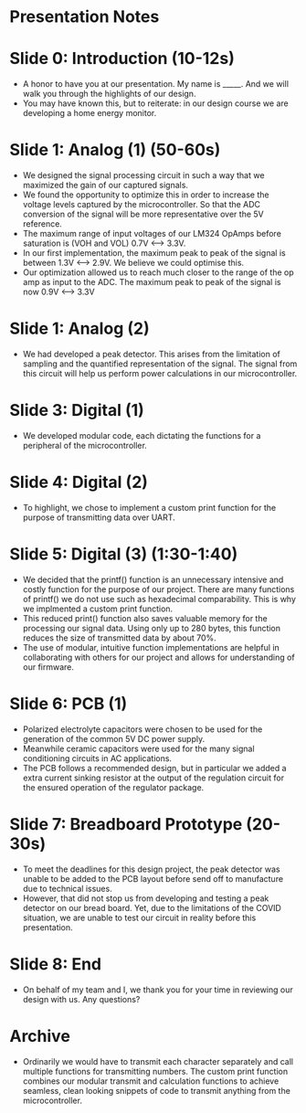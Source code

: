 # Presentation Notes

# Slide 0: Introduction (10-12s)

- A honor to have you at our presentation. My name is _____. And we will walk you through the highlights of our design.
- You may have known this, but to reiterate: in our design course we are developing a home energy monitor.

# Slide 1: Analog (1) (50-60s)
- We designed the signal processing circuit in such a way that we maximized the gain of our captured signals. 
- We found the opportunity to optimize this in order to increase the voltage levels captured by the microcontroller. So that the ADC conversion of the signal will be more representative over the 5V reference.
- The maximum range of input voltages of our LM324 OpAmps before saturation is (VOH and VOL) 0.7V <--> 3.3V.
- In our first implementation, the maximum peak to peak of the signal is between 1.3V <--> 2.9V. We believe we could optimise this.
- Our optimization allowed us to reach much closer to the range of the op amp as input to the ADC. The maximum peak to peak of the signal is now 0.9V <--> 3.3V

# Slide 1: Analog (2)

- We had developed a peak detector. This arises from the limitation of sampling and the quantified representation of the signal. The signal from this circuit will help us perform power calculations in our microcontroller.

# Slide 3: Digital (1)

- We developed modular code, each dictating the functions for a peripheral of the microcontroller.

# Slide 4: Digital (2)

- To highlight, we chose to implement a custom print function for the purpose of transmitting data over UART. 

# Slide 5: Digital (3) (1:30-1:40)

- We decided that the printf() function is an unnecessary intensive and costly function for the purpose of our project. There are many functions of printf() we do not use such as hexadecimal comparability. This is why we implmented a custom print function.
- This reduced print() function also saves valuable memory for the processing our signal data. Using only up to 280 bytes, this function reduces the size of transmitted data by about 70%.
- The use of modular, intuitive function implementations are helpful in collaborating with others for our project and allows for understanding of our firmware.
  
# Slide 6: PCB (1)

- Polarized electrolyte capacitors were chosen to be used for the generation of the common 5V DC power supply. 
- Meanwhile ceramic capacitors were used for the many signal conditioning circuits in AC applications.
- The PCB follows a recommended design, but in particular we added a extra current sinking resistor at the output of the regulation circuit for the ensured operation of the regulator package.

# Slide 7: Breadboard Prototype (20-30s)

- To meet the deadlines for this design project, the peak detector was unable to be added to the PCB layout before send off to manufacture due to technical issues.
- However, that did not stop us from developing and testing a peak detector on our bread board. Yet, due to the limitations of the COVID situation, we are unable to test our circuit in reality before this presentation.

# Slide 8: End

- On behalf of my team and I, we thank you for your time in reviewing our design with us. Any questions?

# Archive
- Ordinarily we would have to transmit each character separately and call multiple functions for transmitting numbers. The custom print function combines our modular transmit and calculation functions to achieve seamless, clean looking snippets of code to transmit anything from the microcontroller.

